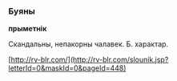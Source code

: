 ### Буяны
**прыметнік**

Скандальны, непакорны чалавек. Б. характар.

<a rel="author">[http://rv-blr.com/](http://rv-blr.com/slounik.jsp?letterId=0&maskId=0&pageId=448)</a>
